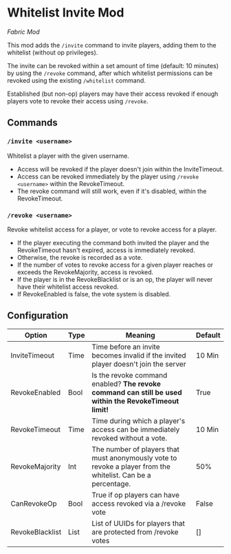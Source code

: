 # Whitelist Invite Mod

*Fabric Mod*

This mod adds the `/invite` command to invite players, adding them to the whitelist (without op privileges).

The invite can be revoked within a set amount of time (default: 10 minutes) by using the `/revoke` command, after which
whitelist permissions can be revoked using the existing `/whitelist` command.

Established (but non-op) players may have their access revoked if enough players vote to revoke their access using `/revoke`.

## Commands

### `/invite <username>`

Whitelist a player with the given username.

- Access will be revoked if the player doesn't join within the InviteTimeout.
- Access can be revoked immediately by the player using `/revoke <username>` within the RevokeTimeout.
- The revoke command will still work, even if it's disabled, within the RevokeTimeout.

### `/revoke <username>`

Revoke whitelist access for a player, or vote to revoke access for a player.

- If the player executing the command both invited the player and the RevokeTimeout hasn't expired, access is 
immediately revoked.
- Otherwise, the revoke is recorded as a vote. 
- If the number of votes to revoke access for a given player reaches or exceeds the RevokeMajority, access is revoked.
- If the player is in the RevokeBlacklist or is an op, the player will never have their whitelist access revoked.
- If RevokeEnabled is false, the vote system is disabled.

## Configuration

| Option          | Type       | Meaning                                                                                                      | Default |
|-----------------|------------|--------------------------------------------------------------------------------------------------------------|---------|
| InviteTimeout   | Time       | Time before an invite becomes invalid if the invited player doesn't join the server                          | 10 Min  |
| RevokeEnabled   | Bool       | Is the revoke command enabled? **The revoke command can still be used within the RevokeTimeout limit!**      | True    |
| RevokeTimeout   | Time       | Time during which a player's access can be immediately revoked without a vote.                               | 10 Min  |
| RevokeMajority  | Int        | The number of players that must anonymously vote to revoke a player from the whitelist. Can be a percentage. | 50%     |
| CanRevokeOp     | Bool       | True if op players can have access revoked via a /revoke vote                                                | False   |
| RevokeBlacklist | List<UUID> | List of UUIDs for players that are protected from /revoke votes                                              | []      |
